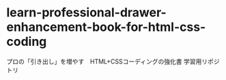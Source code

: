 # learn-professional-drawer-enhancement-book-for-html-css-coding
プロの「引き出し」を増やす　HTML+CSSコーディングの強化書 学習用リポジトリ
